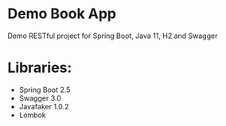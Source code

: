 # Demo Book App
Demo RESTful project for Spring Boot, Java 11, H2 and Swagger

# Libraries:
* Spring Boot 2.5
* Swagger 3.0
* Javafaker 1.0.2
* Lombok
